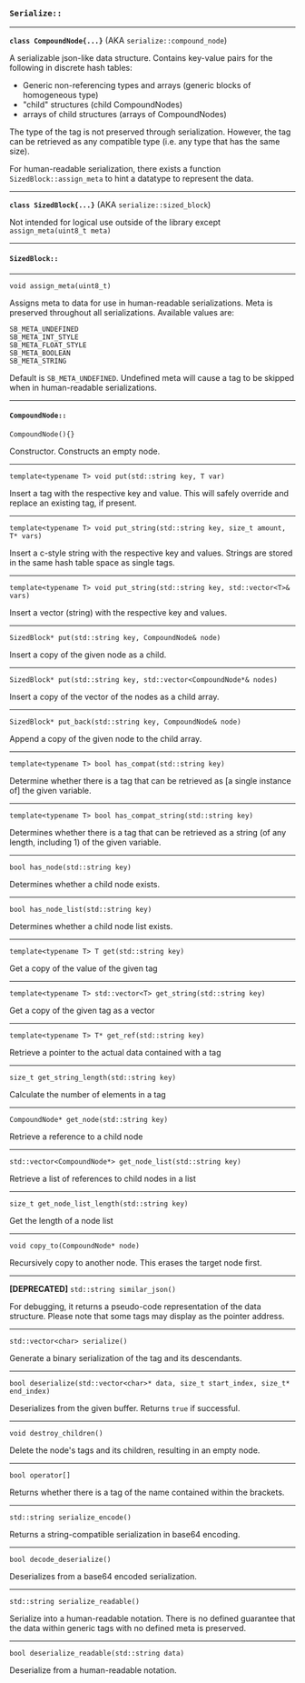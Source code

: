 ### `Serialize::`

---

**`class CompoundNode{...}`** (AKA `serialize::compound_node`)

A serializable json-like data structure. Contains key-value pairs for the following in discrete hash tables:

- Generic non-referencing types and arrays (generic blocks of homogeneous type)
- "child" structures (child CompoundNodes)
- arrays of child structures (arrays of CompoundNodes)

The type of the tag is not preserved through serialization. However, the tag can be retrieved as any compatible type (i.e. any type that has the same size).

For human-readable serialization, there exists a function `SizedBlock::assign_meta` to hint a datatype to represent the data.

---

**`class SizedBlock{...}`** (AKA `serialize::sized_block`)

Not intended for logical use outside of the library except `assign_meta(uint8_t meta)`

---

#### `SizedBlock::`

---

`void assign_meta(uint8_t)`

Assigns meta to data for use in human-readable serializations. Meta is preserved throughout all serializations. Available values are:  
```
SB_META_UNDEFINED
SB_META_INT_STYLE
SB_META_FLOAT_STYLE
SB_META_BOOLEAN
SB_META_STRING
```
Default is `SB_META_UNDEFINED`. Undefined meta will cause a tag to be skipped when in human-readable serializations.

---

#### `CompoundNode::`

`CompoundNode(){}`

Constructor. Constructs an empty node.

---

`template<typename T> void put(std::string key, T var)`

Insert a tag with the respective key and value. This will safely override and replace an existing tag, if present.

---

`template<typename T> void put_string(std::string key, size_t amount, T* vars)`

Insert a c-style string with the respective key and values. Strings are stored in the same hash table space as single tags.

---

`template<typename T> void put_string(std::string key, std::vector<T>& vars)`

Insert a vector (string) with the respective key and values.

---

`SizedBlock* put(std::string key, CompoundNode& node)`

Insert a copy of the given node as a child.

---

`SizedBlock* put(std::string key, std::vector<CompoundNode*& nodes)`

Insert a copy of the vector of the nodes as a child array.

---

`SizedBlock* put_back(std::string key, CompoundNode& node)`

Append a copy of the given node to the child array.

---

`template<typename T> bool has_compat(std::string key)`

Determine whether there is a tag that can be retrieved as [a single instance of] the given variable.

---

`template<typename T> bool has_compat_string(std::string key)`

Determines whether there is a tag that can be retrieved as a string (of any length, including 1) of the given variable.

---

`bool has_node(std::string key)`

Determines whether a child node exists.

---


`bool has_node_list(std::string key)`

Determines whether a child node list exists.

---


`template<typename T> T get(std::string key)`

Get a copy of the value of the given tag

---


`template<typename T> std::vector<T> get_string(std::string key)`

Get a copy of the given tag as a vector

---

`template<typename T> T* get_ref(std::string key)`

Retrieve a pointer to the actual data contained with a tag

---


`size_t get_string_length(std::string key)`

Calculate the number of elements in a tag

---

`CompoundNode* get_node(std::string key)`

Retrieve a reference to a child node

---

`std::vector<CompoundNode*> get_node_list(std::string key)`

Retrieve a list of references to child nodes in a list

---

`size_t get_node_list_length(std::string key)`

Get the length of a node list

---

`void copy_to(CompoundNode* node)`

Recursively copy to another node. This erases the target node first.

---

**[DEPRECATED]** `std::string similar_json()`

For debugging, it returns a pseudo-code representation of the data structure. Please note that some tags may display as the pointer address.

---

`std::vector<char> serialize()`

Generate a binary serialization of the tag and its descendants.

---

`bool deserialize(std::vector<char>* data, size_t start_index, size_t* end_index)`

Deserializes from the given buffer. Returns `true` if successful.
 
 ---

`void destroy_children()`

Delete the node's tags and its children, resulting in an empty node.

---

`bool operator[]`

Returns whether there is a tag of the name contained within the brackets.

---

`std::string serialize_encode()`

Returns a string-compatible serialization in base64 encoding.

---

`bool decode_deserialize()`

Deserializes from a base64 encoded serialization.

---

`std::string serialize_readable()`

Serialize into a human-readable notation. There is no defined guarantee that the data within generic tags with no defined meta is preserved.

---

`bool deserialize_readable(std::string data)`

Deserialize from a human-readable notation.
